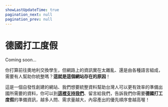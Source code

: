 ```yaml
---
showLastUpdateTime: true
pagination_next: null
pagination_prev: null
---
```


# 德國打工度假

Coming soon...

你打算前往奧地利交換學生，但網路上的資訊實在太雜亂、還是由各種語言組成，需要有人幫助你統整嗎？**這就是這個網站存在的原因**！

這是一個自發性創建的網站、我們想要統整資料幫助台灣人可以更有效率的準備出國所需要的資料，你可以到[**這裡支持我們**](https://ko-fi.com/exittaiwan)、留言給我們，告訴我們你需要**德國打工度假**的準備資訊，越多人問、需求量越大，內容產出的優先順序會越高喔！

<!-- 同時你可以[**透過 Email 訂閱免費電子報**](https://newsletter.xdavidchen.com/zh-tw)，來獲得最新的更新消息。-->